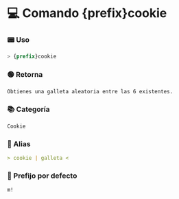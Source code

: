 # 💻 Comando {prefix}cookie

### 📟 Uso
```css
> {prefix}cookie
```

### 🟢 Retorna
```md
Obtienes una galleta aleatoria entre las 6 existentes.
```

### 📚 Categoría
```md
Cookie
```

### 📜 Alias
```md
> cookie | galleta <
```

### 🤖 Prefijo por defecto
```css
m!
```